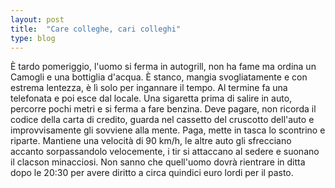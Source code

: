 ```yaml
---
layout: post
title:  "Care colleghe, cari colleghi"
type: blog
---
```

È tardo pomeriggio, l'uomo si ferma in autogrill, non ha fame ma ordina un Camogli e una bottiglia d'acqua. È stanco, mangia svogliatamente e con estrema lentezza, è lì solo per 
ingannare il tempo. Al termine fa una telefonata e poi esce dal locale. Una sigaretta prima di salire in auto, percorre pochi metri e si ferma a fare benzina. Deve pagare, non ricorda il codice
della carta di credito, guarda nel cassetto del cruscotto dell'auto e improvvisamente gli sovviene alla mente. Paga, mette in tasca lo scontrino e riparte. 
Mantiene una velocità di 90 km/h, le altre auto gli sfrecciano accanto sorpassandolo velocemente, i tir si attaccano al sedere e suonano il clacson minacciosi. 
Non sanno che quell'uomo dovrà rientrare in ditta dopo le 20:30 per avere diritto a circa quindici euro lordi per il pasto.



